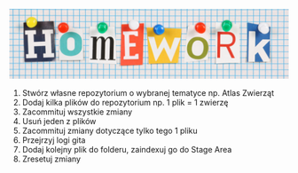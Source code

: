 <p align="center">
    <img src="../images/homework.png" width="800">
</p>

1. Stwórz własne repozytorium o wybranej tematyce np. Atlas Zwierząt
2. Dodaj kilka plików do repozytorium np. 1 plik = 1 zwierzę
3. Zacommituj wszystkie zmiany
4. Usuń jeden z plików
5. Zacommituj zmiany dotyczące tylko tego 1 pliku
6. Przejrzyj logi gita
7. Dodaj kolejny plik do folderu, zaindexuj go do Stage Area
8. Zresetuj zmiany